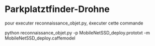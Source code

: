 # Parkplatztfinder-Drohne
pour executer reconnaissance_objet.py, éxecuter cette commande 

python reconnaissance_objet.py -p MobileNetSSD_deploy.prototxt -m MobileNetSSD_deploy.caffemodel